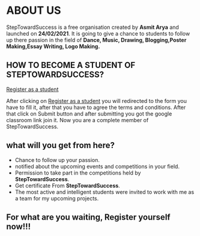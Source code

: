 # ABOUT US
 StepTowardSuccess is a free organisation created by **Asmit Arya** and launched on **24/02/2021**.
It is going to give a chance to students to follow up there passion in the field of **Dance, Music, Drawing, Blogging,Poster Making,Essay Writing, Logo Making.**

## HOW TO BECOME A STUDENT OF STEPTOWARDSUCCESS?
[Register as a student](www.google.com)


After clicking on [Register as a student](www.google.com) you will redirected to the form you have to fill it, after that you have to agree the terms and conditions. After that click on Submit button and after submitting you got the google classroom link join it. Now you are a complete member of StepTowardSuccess.

## what will you get from here?
 - Chance to follow up your passion.
 - notified about the upcoming events and competitions in your field.
 - Permission to take part in the competitions held by **StepTowardSuccess**. 
 - Get certificate From **StepTowardSuccess**.
 - The most active and intelligent students were invited to work with me as a team for my upcoming projects.
 ## For what are you waiting, Register yourself now!!!
 



                             
                             





